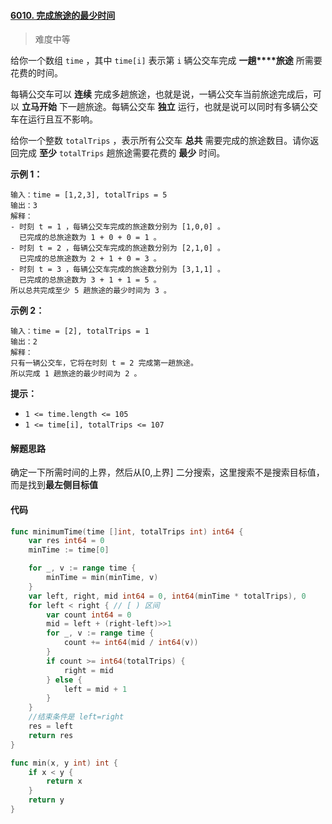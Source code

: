 #### [6010. 完成旅途的最少时间](https://leetcode-cn.com/problems/minimum-time-to-complete-trips/)

> 难度中等

给你一个数组 `time` ，其中 `time[i]` 表示第 `i` 辆公交车完成 **一趟****旅途** 所需要花费的时间。

每辆公交车可以 **连续** 完成多趟旅途，也就是说，一辆公交车当前旅途完成后，可以 **立马开始** 下一趟旅途。每辆公交车 **独立** 运行，也就是说可以同时有多辆公交车在运行且互不影响。

给你一个整数 `totalTrips` ，表示所有公交车 **总共** 需要完成的旅途数目。请你返回完成 **至少** `totalTrips` 趟旅途需要花费的 **最少** 时间。

**示例 1：**

```
输入：time = [1,2,3], totalTrips = 5
输出：3
解释：
- 时刻 t = 1 ，每辆公交车完成的旅途数分别为 [1,0,0] 。
  已完成的总旅途数为 1 + 0 + 0 = 1 。
- 时刻 t = 2 ，每辆公交车完成的旅途数分别为 [2,1,0] 。
  已完成的总旅途数为 2 + 1 + 0 = 3 。
- 时刻 t = 3 ，每辆公交车完成的旅途数分别为 [3,1,1] 。
  已完成的总旅途数为 3 + 1 + 1 = 5 。
所以总共完成至少 5 趟旅途的最少时间为 3 。
```

**示例 2：**

```
输入：time = [2], totalTrips = 1
输出：2
解释：
只有一辆公交车，它将在时刻 t = 2 完成第一趟旅途。
所以完成 1 趟旅途的最少时间为 2 。
```

**提示：**

- `1 <= time.length <= 105`
- `1 <= time[i], totalTrips <= 107`

#### 解题思路

确定一下所需时间的上界，然后从[0,上界] 二分搜索，这里搜索不是搜索目标值，而是找到**最左侧目标值**

#### 代码

```go
func minimumTime(time []int, totalTrips int) int64 {
	var res int64 = 0
	minTime := time[0]

	for _, v := range time {
		minTime = min(minTime, v)
	}
	var left, right, mid int64 = 0, int64(minTime * totalTrips), 0
	for left < right { // [ ) 区间
		var count int64 = 0
		mid = left + (right-left)>>1
		for _, v := range time {
			count += int64(mid / int64(v))
		}
		if count >= int64(totalTrips) {
			right = mid
		} else {
			left = mid + 1
		}
	}
	//结束条件是 left=right
	res = left
	return res
}

func min(x, y int) int {
	if x < y {
		return x
	}
	return y
}

```

